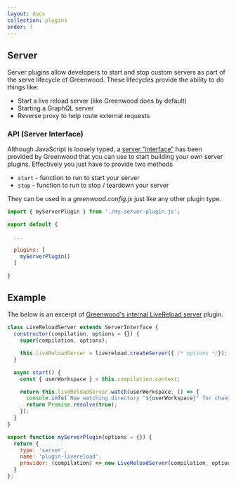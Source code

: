 ```yaml
---
layout: docs
collection: plugins
order: 7
---
```


## Server

Server plugins allow developers to start and stop custom servers as part of the serve lifecycle of Greenwood.  These lifecycles provide the ability to do things like:
- Start a live reload server (like Greenwood does by default)
- Starting a GraphQL server
- Reverse proxy to help route external requests

### API (Server Interface)
Although JavaScript is loosely typed, a [server "interface"](https://github.com/ProjectEvergreen/greenwood/tree/master/packages/cli/src/lib/server-interface.js) has been provided by Greenwood that you can use to start building your own server plugins.  Effectively you just have to provide two methods
- `start` - function to run to start your server
- `stop`  - function to run to stop / teardown your server


They can be used in a _greenwood.config.js_ just like any other plugin type.
```javascript
import { myServerPlugin } from './my-server-plugin.js';

export default {

  ...

  plugins: [
    myServerPlugin()
  ]

}
```

## Example
The below is an excerpt of [Greenwood's internal LiveReload server](https://github.com/ProjectEvergreen/greenwood/tree/master/packages/cli/src/plugins/server/plugin-livereload.js) plugin.

```javascript
class LiveReloadServer extends ServerInterface {
  constructor(compilation, options = {}) {
    super(compilation, options);

    this.liveReloadServer = livereload.createServer({ /* options */});
  }

  async start() {
    const { userWorkspace } = this.compilation.context;

    return this.liveReloadServer.watch(userWorkspace, () => {
      console.info(`Now watching directory "${userWorkspace}" for changes.`);
      return Promise.resolve(true);
    });
  }
}

export function myServerPlugin(options = {}) {
  return {
    type: 'server',
    name: 'plugin-livereload',
    provider: (compilation) => new LiveReloadServer(compilation, options)
  }
};
```